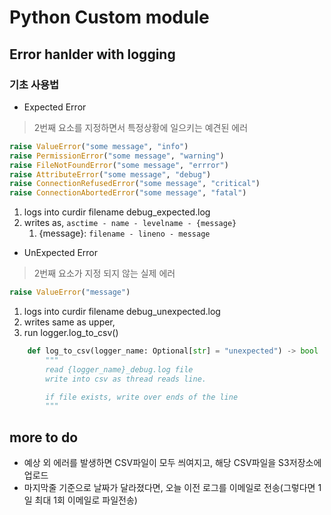# Python Custom module

## Error hanlder with logging

### 기초 사용법

- Expected Error

> 2번째 요소를 지정하면서 특정상황에 일으키는 예견된 에러

```python
raise ValueError("some message", "info")
raise PermissionError("some message", "warning")
raise FileNotFoundError("some message", "errror")
raise AttributeError("some message", "debug")
raise ConnectionRefusedError("some message", "critical")
raise ConnectionAbortedError("some message", "fatal")
```

   1. logs into curdir filename debug_expected.log
   1. writes as, `asctime - name - levelname - {message}`
      1. {message}: `filename - lineno - message`

- UnExpected Error

> 2번째 요소가 지정 되지 않는 실제 에러

```python
raise ValueError("message")
```

   1. logs into curdir filename debug_unexpected.log
   2. writes same as upper,
   3. run logger.log_to_csv()

```python
    def log_to_csv(logger_name: Optional[str] = "unexpected") -> bool
        """
        read {logger_name}_debug.log file
        write into csv as thread reads line.

        if file exists, write over ends of the line
        """
```

## more to do

- 예상 외 에러를 발생하면 CSV파일이 모두 씌여지고, 해당 CSV파일을 S3저장소에 업로드
- 마지막줄 기준으로 날짜가 달라졌다면, 오늘 이전 로그를 이메일로 전송(그렇다면 1일 최대 1회 이메일로 파일전송)
